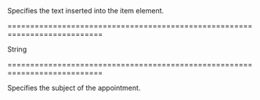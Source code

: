 <!--**
/*-------------------------------------------
    Auto-generated file. Do not modify.
-------------------------------------------

**-->
<!--d-->Specifies the text inserted into the item element.<!--/d-->
===========================================================================
<!--type-->String<!--/type-->
===========================================================================

<!--shortDescription-->
Specifies the subject of the appointment.
<!--/shortDescription-->

<!--fullDescription-->

<!--/fullDescription-->